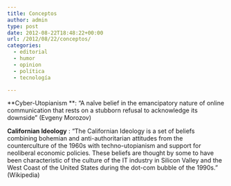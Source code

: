 ```yaml
---
title: Conceptos
author: admin
type: post
date: 2012-08-22T18:48:22+00:00
url: /2012/08/22/conceptos/
categories:
  - editorial
  - humor
  - opinion
  - política
  - tecnología

---
```

**Cyber-Utopianism **: &#8220;A naîve belief in the emancipatory nature of online communication that rests on a stubborn refusal to acknowledge its downside&#8221; (Evgeny Morozov)

**Californian Ideology** : &#8220;The Californian Ideology is a set of beliefs combining bohemian and anti-authoritarian attitudes from the counterculture of the 1960s with techno-utopianism and support for neoliberal economic policies. These beliefs are thought by some to have been characteristic of the culture of the IT industry in Silicon Valley and the West Coast of the United States during the dot-com bubble of the 1990s.&#8221; (Wikipedia)